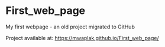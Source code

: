 # First_web_page
My first webpage - an old project migrated to GitHub

Project available at: https://mwaplak.github.io/First_web_page/
